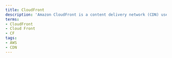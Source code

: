 ```yaml
---
title: CloudFront
description: 'Amazon CloudFront is a content delivery network (CDN) used to improve latency for end users by hosting cacheable content on distributed global edge locations.'
terms:
- CloudFront
- Cloud Front
- CF
tags:
- AWS
- CDN
---
```

